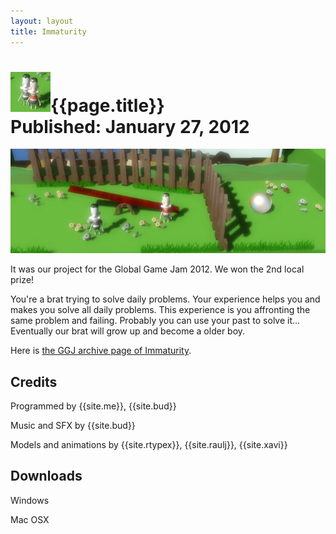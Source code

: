 ```yaml
---
layout: layout
title: Immaturity
---
```


![{{page.title}} icon](../images/immaturity.png){{page.title}}<section class="byline">Published: January 27, 2012</section>
===

![{{page.title}} screenshot](../images/immaturity_scr.png)

It was our project for the Global Game Jam 2012. We won the 2nd local prize!

You're a brat trying to solve daily problems. Your experience helps you and makes you solve all daily problems. This experience is you affronting the same problem and failing. Probably you can use your past to solve it... Eventually our brat will grow up and become a older boy. 

Here is [the GGJ archive page of Immaturity](http://archive.globalgamejam.org/2012/immaturity).

Credits
---

Programmed by {{site.me}}, {{site.bud}}

Music and SFX by {{site.bud}}

Models and animations by {{site.rtypex}}, {{site.raulj}}, {{site.xavi}}

Downloads
---

Windows <a href="../files/Immaturity_win.zip"><i class="icon icon-download-alt"></i></a>

Mac OSX <a href="../files/Immaturity_mac.zip"><i class="icon icon-download-alt"></i></a>
